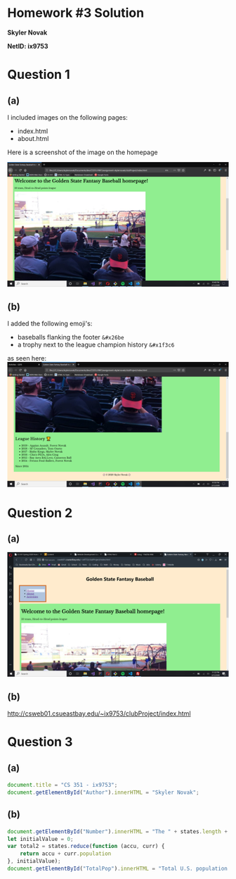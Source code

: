 # Homework #3 Solution
**Skyler Novak**

**NetID: ix9753**

# Question 1

## (a)

I included images on the following pages:
+ index.html
+ about.html

Here is a screenshot of the image on the homepage

![screenshot](clubProject/images/scrnsht-1.png)

## (b)

I added the following emoji's:
+ baseballs flanking the footer `&#x26be`
+ a trophy next to the league champion history `&#x1f3c6`

as seen here:
![screenshot 2](clubProject/images/scrnsht-2.png)

# Question 2

## (a)

![screenshot 3](clubProject/images/scrnsht-3.png)

## (b)

http://csweb01.csueastbay.edu/~ix9753/clubProject/index.html

# Question 3

## (a)

```javascript
document.title = "CS 351 - ix9753";
document.getElementById("Author").innerHTML = "Skyler Novak";
```

## (b)

```javascript
document.getElementById("Number").innerHTML = "The " + states.length + " States";
let initialValue = 0;
var total2 = states.reduce(function (accu, curr) {
    return accu + curr.population
}, initialValue);
document.getElementById("TotalPop").innerHTML = "Total U.S. population: " + total2;
```
